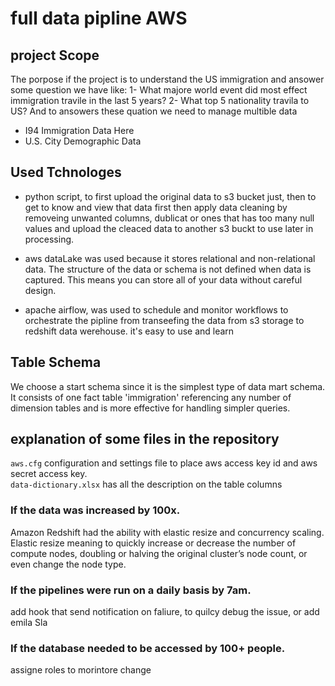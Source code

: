 # full data pipline AWS






## project Scope 
The porpose if the project is to understand the US immigration and ansower some question we have like:
1-	What majore world event did most effect immigration travile in the last 5 years?
2-	What top 5 nationality travila to US?
And to ansowers these quation we need to manage multible data 
-	I94 Immigration Data Here 
-	U.S. City Demographic Data


## Used Tchnologes 
- python script, to first upload the original data to s3 bucket just, then to get to know and view that data first then apply data cleaning by removeing unwanted columns, dublicat or ones that has too many null values and upload the cleaced data to another s3 buckt to use later in processing.  

- aws dataLake was used because it stores relational and non-relational data. The structure of the data or schema is not defined when data is captured. This means you can store all of your data without careful design.

- apache airflow, was used to schedule and monitor workflows to orchestrate the pipline from transeefing the data from s3 storage to redshift data werehouse. it's easy to use and learn 

## Table Schema 
We choose a start schema since it is the simplest type of data mart schema. It consists of one fact table  'immigration' referencing any number of dimension tables and is more effective for handling simpler queries. 

## explanation of some files in the repository    
`aws.cfg` configuration and settings file to place aws access key id and aws secret access key.      
`data-dictionary.xlsx` has all the description on the table columns


### If the data was increased by 100x.
Amazon Redshift had the ability with elastic resize and concurrency scaling. Elastic resize meaning to quickly increase or decrease the number of compute nodes, doubling or halving the original cluster’s node count, or even change the node type.

### If the pipelines were run on a daily basis by 7am.
add hook that send notification on faliure, to quilcy debug the issue, or add emila Sla


### If the database needed to be accessed by 100+ people.
assigne roles to morintore change  

